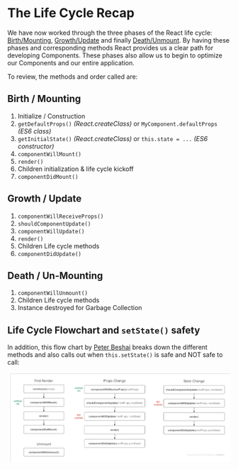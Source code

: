 # The Life Cycle Recap
We have now worked through the three phases of the React life cycle: [Birth/Mounting](birth_mounting_indepth.md), [Growth/Update](growth_update_indepth.md) and finally [Death/Unmount](death_unmounting_indepth.md). By having these phases and corresponding methods React provides us a clear path for developing Components. These phases also allow us to begin to optimize our Components and our entire application.

To review, the methods and order called are:

## Birth / Mounting
1. Initialize / Construction
2. `getDefaultProps()` *(React.createClass)* or `MyComponent.defaultProps` *(ES6 class)*
3. `getInitialState()` *(React.createClass)* or `this.state = ...` *(ES6 constructor)*
4. `componentWillMount()`
5. `render()`
6. Children initialization & life cycle kickoff
7. `componentDidMount()`
  
## Growth / Update
1. `componentWillReceiveProps()`
2. `shouldComponentUpdate()`
3. `componentWillUpdate()`
3. `render()`
4. Children Life cycle methods
5. `componentDidUpdate()`

## Death / Un-Mounting
1. `componentWillUnmount()`
4. Children Life cycle methods
5. Instance destroyed for Garbage Collection

## Life Cycle Flowchart and `setState()` safety

In addition, this flow chart by [Peter Beshai](https://twitter.com/pbesh) breaks down the different methods and also calls out when `this.setState()` is safe and NOT safe to call:

![Lifecycl Flow Chart](react-lifecycle-flow-chart-states.png)